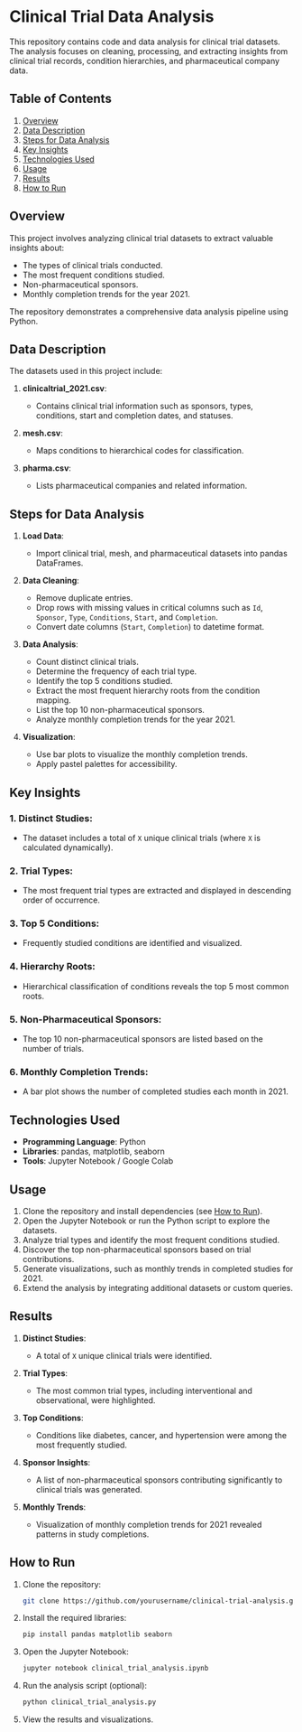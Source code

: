 # Clinical Trial Data Analysis

This repository contains code and data analysis for clinical trial datasets. The analysis focuses on cleaning, processing, and extracting insights from clinical trial records, condition hierarchies, and pharmaceutical company data.

## Table of Contents

1. [Overview](#overview)
2. [Data Description](#data-description)
3. [Steps for Data Analysis](#steps-for-data-analysis)
4. [Key Insights](#key-insights)
5. [Technologies Used](#technologies-used)
6. [Usage](#usage)
7. [Results](#results)
8. [How to Run](#how-to-run)

## Overview

This project involves analyzing clinical trial datasets to extract valuable insights about:
- The types of clinical trials conducted.
- The most frequent conditions studied.
- Non-pharmaceutical sponsors.
- Monthly completion trends for the year 2021.

The repository demonstrates a comprehensive data analysis pipeline using Python.

## Data Description

The datasets used in this project include:

1. **clinicaltrial_2021.csv**:
   - Contains clinical trial information such as sponsors, types, conditions, start and completion dates, and statuses.
   
2. **mesh.csv**:
   - Maps conditions to hierarchical codes for classification.
   
3. **pharma.csv**:
   - Lists pharmaceutical companies and related information.

## Steps for Data Analysis

1. **Load Data**:
   - Import clinical trial, mesh, and pharmaceutical datasets into pandas DataFrames.

2. **Data Cleaning**:
   - Remove duplicate entries.
   - Drop rows with missing values in critical columns such as `Id`, `Sponsor`, `Type`, `Conditions`, `Start`, and `Completion`.
   - Convert date columns (`Start`, `Completion`) to datetime format.

3. **Data Analysis**:
   - Count distinct clinical trials.
   - Determine the frequency of each trial type.
   - Identify the top 5 conditions studied.
   - Extract the most frequent hierarchy roots from the condition mapping.
   - List the top 10 non-pharmaceutical sponsors.
   - Analyze monthly completion trends for the year 2021.

4. **Visualization**:
   - Use bar plots to visualize the monthly completion trends.
   - Apply pastel palettes for accessibility.

## Key Insights

### 1. Distinct Studies:
- The dataset includes a total of `X` unique clinical trials (where `X` is calculated dynamically).

### 2. Trial Types:
- The most frequent trial types are extracted and displayed in descending order of occurrence.

### 3. Top 5 Conditions:
- Frequently studied conditions are identified and visualized.

### 4. Hierarchy Roots:
- Hierarchical classification of conditions reveals the top 5 most common roots.

### 5. Non-Pharmaceutical Sponsors:
- The top 10 non-pharmaceutical sponsors are listed based on the number of trials.

### 6. Monthly Completion Trends:
- A bar plot shows the number of completed studies each month in 2021.

## Technologies Used

- **Programming Language**: Python
- **Libraries**: pandas, matplotlib, seaborn
- **Tools**: Jupyter Notebook / Google Colab

## Usage

1. Clone the repository and install dependencies (see [How to Run](#how-to-run)).
2. Open the Jupyter Notebook or run the Python script to explore the datasets.
3. Analyze trial types and identify the most frequent conditions studied.
4. Discover the top non-pharmaceutical sponsors based on trial contributions.
5. Generate visualizations, such as monthly trends in completed studies for 2021.
6. Extend the analysis by integrating additional datasets or custom queries.

## Results

1. **Distinct Studies**:
   - A total of `X` unique clinical trials were identified.

2. **Trial Types**:
   - The most common trial types, including interventional and observational, were highlighted.

3. **Top Conditions**:
   - Conditions like diabetes, cancer, and hypertension were among the most frequently studied.

4. **Sponsor Insights**:
   - A list of non-pharmaceutical sponsors contributing significantly to clinical trials was generated.

5. **Monthly Trends**:
   - Visualization of monthly completion trends for 2021 revealed patterns in study completions.

## How to Run

1. Clone the repository:
   ```bash
   git clone https://github.com/yourusername/clinical-trial-analysis.git
   ```

2. Install the required libraries:
   ```bash
   pip install pandas matplotlib seaborn
   ```

3. Open the Jupyter Notebook:
   ```bash
   jupyter notebook clinical_trial_analysis.ipynb
   ```

4. Run the analysis script (optional):
   ```bash
   python clinical_trial_analysis.py
   ```

5. View the results and visualizations.

